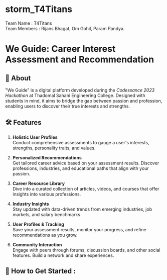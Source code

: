 # storm_T4Titans

Team Name : T4Titans <br>
Team Members : Rijans Bhagat, Om Gohil, Param Pandya.

# We Guide: Career Interest Assessment and Recommendation

## 🌟 About
"We Guide" is a digital platform developed during the *Codessance 2023 Hackathon* at Thadomal Sahani Engineering College. Designed with students in mind, it aims to bridge the gap between passion and profession, enabling users to discover their true interests and strengths.

## 🛠️ Features

1. **Holistic User Profiles**  
   Conduct comprehensive assessments to gauge a user's interests, strengths, personality traits, and values.
   
2. **Personalized Recommendations**  
   Get tailored career advice based on your assessment results. Discover professions, industries, and educational paths that align with your passion.
   
3. **Career Resource Library**  
   Dive into a curated collection of articles, videos, and courses that offer insights into various professions.
   
4. **Industry Insights**  
   Stay updated with data-driven trends from emerging industries, job markets, and salary benchmarks.
   
5. **User Profiles & Tracking**  
   Save your assessment results, monitor your progress, and refine recommendations as you grow.
   
6. **Community Interaction**  
   Engage with peers through forums, discussion boards, and other social features. Build a network and share experiences.

## 🔗 How to Get Started : 


